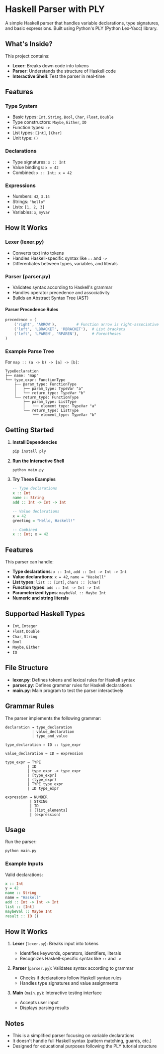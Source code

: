 # Haskell Parser with PLY

A simple Haskell parser that handles variable declarations, type signatures, and basic expressions. Built using Python's PLY (Python Lex-Yacc) library.

## What's Inside?

This project contains:
- **Lexer**: Breaks down code into tokens
- **Parser**: Understands the structure of Haskell code
- **Interactive Shell**: Test the parser in real-time

## Features

### Type System
- Basic types: `Int`, `String`, `Bool`, `Char`, `Float`, `Double`
- Type constructors: `Maybe`, `Either`, `IO`
- Function types: `->`
- List types: `[Int]`, `[Char]`
- Unit type: `()`

### Declarations
- Type signatures: `x :: Int`
- Value bindings: `x = 42`
- Combined: `x :: Int; x = 42`

### Expressions
- Numbers: `42`, `3.14`
- Strings: `"hello"`
- Lists: `[1, 2, 3]`
- Variables: `x`, `myVar`

## How It Works

### Lexer (lexer.py)
- Converts text into tokens
- Handles Haskell-specific syntax like `::` and `->`
- Differentiates between types, variables, and literals

### Parser (parser.py)
- Validates syntax according to Haskell's grammar
- Handles operator precedence and associativity
- Builds an Abstract Syntax Tree (AST)

#### Parser Precedence Rules
```python
precedence = (
    ('right', 'ARROW'),         # Function arrow is right-associative
    ('left', 'LBRACKET', 'RBRACKET'),  # List brackets
    ('left', 'LPAREN', 'RPAREN'),      # Parentheses
)
```

### Example Parse Tree
For `map :: (a -> b) -> [a] -> [b]`:
```
TypeDeclaration
├── name: "map"
└── type_expr: FunctionType
    ├── param_type: FunctionType
    │   ├── param_type: TypeVar "a"
    │   └── return_type: TypeVar "b"
    └── return_type: FunctionType
        ├── param_type: ListType
        │   └── element_type: TypeVar "a"
        └── return_type: ListType
            └── element_type: TypeVar "b"
```

## Getting Started

1. **Install Dependencies**
   ```bash
   pip install ply
   ```

2. **Run the Interactive Shell**
   ```bash
   python main.py
   ```

3. **Try These Examples**
   ```haskell
   -- Type declarations
   x :: Int
   name :: String
   add :: Int -> Int -> Int
   
   -- Value declarations
   x = 42
   greeting = "Hello, Haskell!"
   
   -- Combined
   x :: Int; x = 42
   ```


## Features

This parser can handle:
- **Type declarations**: `x :: Int`, `add :: Int -> Int -> Int`
- **Value declarations**: `x = 42`, `name = "Haskell"`
- **List types**: `list :: [Int]`, `chars :: [Char]`
- **Function types**: `add :: Int -> Int -> Int`
- **Parameterized types**: `maybeVal :: Maybe Int`
- **Numeric and string literals**

## Supported Haskell Types

- `Int`, `Integer`
- `Float`, `Double`
- `Char`, `String`
- `Bool`
- `Maybe`, `Either`
- `IO`

## File Structure

- **lexer.py**: Defines tokens and lexical rules for Haskell syntax
- **parser.py**: Defines grammar rules for Haskell declarations
- **main.py**: Main program to test the parser interactively

## Grammar Rules

The parser implements the following grammar:

```
declaration → type_declaration
            | value_declaration
            | type_and_value

type_declaration → ID :: type_expr

value_declaration → ID = expression

type_expr → TYPE
          | ID
          | type_expr -> type_expr
          | [type_expr]
          | (type_expr)
          | TYPE type_expr
          | ID type_expr

expression → NUMBER
           | STRING
           | ID
           | [list_elements]
           | (expression)
```

## Usage

Run the parser:
```bash
python main.py
```

### Example Inputs

Valid declarations:
```haskell
x :: Int
y = 42
name :: String
name = "Haskell"
add :: Int -> Int -> Int
list :: [Int]
maybeVal :: Maybe Int
result :: IO ()
```

## How It Works

1. **Lexer** (`lexer.py`): Breaks input into tokens
   - Identifies keywords, operators, identifiers, literals
   - Recognizes Haskell-specific syntax like `::` and `->`

2. **Parser** (`parser.py`): Validates syntax according to grammar
   - Checks if declarations follow Haskell syntax rules
   - Handles type signatures and value assignments

3. **Main** (`main.py`): Interactive testing interface
   - Accepts user input
   - Displays parsing results

## Notes

- This is a simplified parser focusing on variable declarations
- It doesn't handle full Haskell syntax (pattern matching, guards, etc.)
- Designed for educational purposes following the PLY tutorial structure
